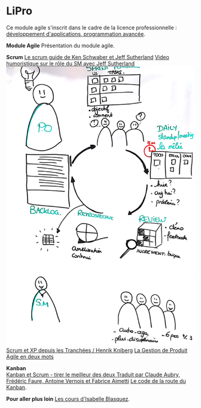 # LiPro

Ce module agile s'inscrit dans le cadre de la licence professionnelle : 
[développement d'applications, programmation avancée](https://www.iutbayonne.univ-pau.fr/actualites/4966-nouvelle-licence-professionnelle-developpement-dapplications-programmation-avancee).

**Module Agile** 
Présentation du module agile.

**Scrum** 
[Le scrum guide de Ken Schwaber et Jeff Sutherland](https://www.scrum.org/scrum-guide)
[Video humoristique sur le rôle du SM avec Jeff Sutherland](https://www.youtube.com/watch?v=2cGZAjm6DDQ)
![Alt text](/Scrum_BigPicture.jpg)
[Scrum et XP depuis les Tranchées / Henrik Kniberg](http://www.infoq.com/resource/news/2007/06/scrum-xp-book/en/resources/ScrumAndXpFromTheTrenches_French.pdf)
[La Gestion de Produit Agile en deux mots](http://www.youtube.com/watch?v=3qMpB-UH9kA)

**Kanban**   
[Kanban et Scrum - tirer le meilleur des deux Traduit par Claude Aubry, Frédéric Faure, Antoine Vernois et Fabrice Aimetti](http://www.infoq.com/resource/news/2010/01/kanban-scrum-minibook/en/resources/KanbanAndScrum-French.pdf)
[Le code de la route du Kanban](http://blog.myagilepartner.fr/index.php/2017/10/11/le-code-de-la-route-du-kanban/).

**Pour aller plus loin**
[Les cours d'Isabelle Blasquez](https://github.com/iblasquez).

